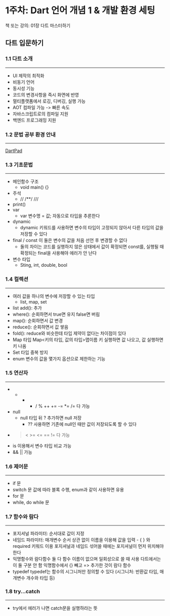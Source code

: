 # 1주차: Dart 언어 개념 1 & 개발 환경 세팅

책 또는 강의: 01장 다트 마스터하기

## 다트 입문하기

### 1.1 다트 소개

---

- UI 제작의 최적화
- 비동기 언어
- 동시성 기능
- 코드의 변경사항을 즉시 화면에 반영
- 멀티플랫폼에서 로깅, 디버깅, 실행 가능
- AOT 컴파일 가능 -> 빠른 속도
- 자바스크립트로의 컴파일 지원
- 백엔드 프로그래밍 지원

### 1.2 문법 공부 환경 안내

---

[DartPad](https://dartpad.dev/)

### 1.3 기초문법

---

- 메인함수 구조
    - void main() {}
- 주석
    - // /**/ ///
- print()
- var
    - var 변수명 = 값; 자동으로 타입을 추론한다
- dynamic
    - dynamic 키워드를 사용하면 변수의 타입이 고정되지 않아서 다른 타입의 값을 저장할 수 있다
- final / const 이 둘은 변수의 값을 처음 선언 후 변경할 수 없다
    - 둘의 차이는 코드를 실행하지 않은 상태에서 값이 확정되면 const를, 실행될 때 확정되는 final을 사용해야 에러가 안 난다
- 변수 타입
    - Sting, int, double, bool

### 1.4 컬렉션

---

- 여러 값을 하나의 변수에 저장할 수 있는 타입
    - list, map, set
- list add(): 추가
- where(): 순회하면서 true면 유지 false면 버림
- map(): 순회하면서 값 변경
- reduce(): 순회하면서 값 쌓음
- fold(): reduce와 비슷한데 타입 제약이 없다는 차이점이 있다
- Map 타입 Map<키의 타입, 값의 타입>맵이름 키 실행하면 값 나오고, 값 실행하면 키 나옴
- Set 타입 중복 방지
- enum 변수의 값을 몇가지 옵션으로 제한하는 기능

### 1.5 연산자

---

- + - * / % ++ += -= *= /= 다 가능
- null
    - null 타입 뒤 ? 추가하면 null 저장
        - ?? 사용하면 기존에 null인 때만 값이 저장되도록 할 수 있다
- > < >= <= == != 다 가능
- is 이용해서 변수 타입 비교 가능
- && || 가능

### 1.6 제어문

---

- if 문
- switch 문 값에 따라 블록 수행, enum과 같이 사용하면 유용
- for 문
- while, do while 문

### 1.7 함수와 람다

---

- 포지셔널 파라미터: 순서대로 값이 지정
- 네임드 파라미터: 매개변수 순서 상관 없이 이름을 이용해 값을 입력 - { } 와 required 키워드 이용 포지셔널과 네임드 섞어쓸 때에는 포지셔널이 먼저 위치해야한다
- 익명함수와 람다함수 둘 다 함수 이름이 없으며 일회성으로 쓸 때 사용 다트에서는 이 둘 구분 안 함 익명함수에서 {} 빼고 => 추가한 것이 람다 함수
- typedef typedef는 함수의 시그니처만 정의할 수 있다 (시그니처: 반환값 타입, 매개변수 개수와 타입 등)

### 1.8 try…catch

---

- try에서 에러가 나면 catch문을 실행하라는 뜻